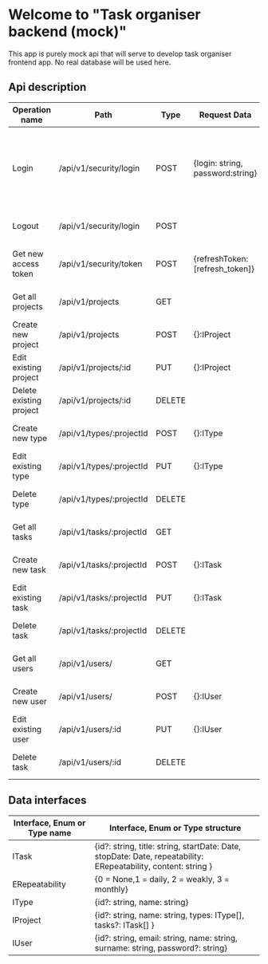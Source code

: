 # Welcome to "Task organiser backend (mock)"

This app is purely mock api that will serve to develop task organiser frontend app. No real database will be used here.

## Api description

| Operation name          | Path                     | Type   | Request Data                     | Request headers                      | Response codes | Response data                                                                      | Response headers               |
|-------------------------|--------------------------|--------|----------------------------------|--------------------------------------|----------------|------------------------------------------------------------------------------------|--------------------------------|
| Login                   | /api/v1/security/login   | POST   | {login: string, password:string} |                                      | 200, 401       | {accessToken: string, refreshToken: string, username: string, userSurname: string} | content-type: application/json |
| Logout                  | /api/v1/security/login   | POST   |                                  | Authorization: bearer [access_token] | 200, 401       |                                                                                    |                                |
| Get new access token    | /api/v1/security/token   | POST   | {refreshToken: [refresh_token]}  |                                      | 200, 401       | {accessToken: string, refreshToken: string}                                        | content-type: application/json |
| Get all projects        | /api/v1/projects         | GET    |                                  | Authorization: bearer [access_token] | 200, 401       | IProject[]                                                                         | content-type: application/json |
| Create new project      | /api/v1/projects         | POST   | {}:IProject                      | Authorization: bearer [access_token] | 201, 401       | IProject[]                                                                         | content-type: application/json |
| Edit existing project   | /api/v1/projects/:id     | PUT    | {}:IProject                      | Authorization: bearer [access_token] | 200, 401       | IProject[]                                                                         | content-type: application/json |
| Delete existing project | /api/v1/projects/:id     | DELETE |                                  | Authorization: bearer [access_token] | 200, 401       | IProject[]                                                                         | content-type: application/json |
| Create new type         | /api/v1/types/:projectId | POST   | {}:IType                         | Authorization: bearer [access_token] | 201, 401       | {}:IProject                                                                        | content-type: application/json |
| Edit existing type      | /api/v1/types/:projectId | PUT    | {}:IType                         | Authorization: bearer [access_token] | 200, 401       | {}:IProject                                                                        | content-type: application/json |
| Delete type             | /api/v1/types/:projectId | DELETE |                                  | Authorization: bearer [access_token] | 200, 401       | IProject[]                                                                         | content-type: application/json |
| Get all tasks           | /api/v1/tasks/:projectId | GET    |                                  | Authorization: bearer [access_token] | 200, 401       | ITask[]                                                                            | content-type: application/json |
| Create new task         | /api/v1/tasks/:projectId | POST   | {}:ITask                         | Authorization: bearer [access_token] | 201, 401       | ITask[]                                                                            | content-type: application/json |
| Edit existing task      | /api/v1/tasks/:projectId | PUT    | {}:ITask                         | Authorization: bearer [access_token] | 200, 401       | {}:ITask[]                                                                         | content-type: application/json |
| Delete task             | /api/v1/tasks/:projectId | DELETE |                                  | Authorization: bearer [access_token] | 200, 401       | ITask[]                                                                            | content-type: application/json |
| Get all users           | /api/v1/users/           | GET    |                                  | Authorization: bearer [access_token] | 200, 401       | IUser[]                                                                            | content-type: application/json |
| Create new user         | /api/v1/users/           | POST   | {}:IUser                         | Authorization: bearer [access_token] | 201, 401       | {}:IUser                                                                           | content-type: application/json |
| Edit existing user      | /api/v1/users/:id        | PUT    | {}:IUser                         | Authorization: bearer [access_token] | 200, 401       | IUser[]                                                                            | content-type: application/json |
| Delete task             | /api/v1/users/:id        | DELETE |                                  | Authorization: bearer [access_token] | 200, 401       | IUser[]                                                                            | content-type: application/json |

## Data interfaces


| Interface, Enum or Type name | Interface, Enum or Type structure                                                                              |
|------------------------------|----------------------------------------------------------------------------------------------------------------|
| ITask                        | {id?: string, title: string, startDate: Date, stopDate: Date, repeatability: ERepeatability, content: string } |
| ERepeatability               | {0 = None,1 =  daily, 2 = weakly, 3 = monthly}                                                                 |
| IType                        | {id?: string, name: string}                                                                                    |
| IProject                     | {id?: string, name: string, types: IType[], tasks?: ITask[]  }                                                 |                                                                                                      
| IUser                        | {id?: string, email: string, name: string, surname: string, password?: string}                                 |
